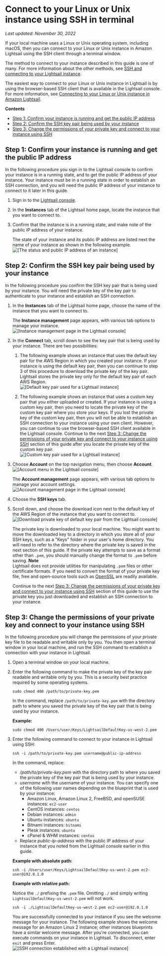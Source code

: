 # Connect to your Linux or Unix instance using SSH in terminal<a name="amazon-lightsail-ssh-using-terminal"></a>

 *Last updated: November 30, 2022* 

If your local machine uses a Linux or Unix operating system, including macOS, then you can connect to your Linux or Unix instance in Amazon Lightsail using the SSH client through a terminal window\.

The method to connect to your instance described in this guide is one of many\. For more information about the other methods, see [SSH and connecting to your Lightsail instance](understanding-ssh-in-amazon-lightsail.md)\.

The easiest way to connect to your Linux or Unix instance in Lightsail is by using the browser\-based SSH client that is available in the Lightsail console\. For more information, see [Connecting to your Linux or Unix instance in Amazon Lightsail](lightsail-how-to-connect-to-your-instance-virtual-private-server.md)\.

**Contents**
+ [Step 1: Confirm your instance is running and get the public IP address](#terminal-ssh-get-public-ip-address)
+ [Step 2: Confirm the SSH key pair being used by your instance](#terminal-ssh-confirm-key-pair)
+ [Step 3: Change the permissions of your private key and connect to your instance using SSH](#terminal-ssh-change-key-file-permissions)

## Step 1: Confirm your instance is running and get the public IP address<a name="terminal-ssh-get-public-ip-address"></a>

In the following procedure you sign in to the Lightsail console to confirm your instance is in a running state, and to get the public IP address of your instance\. Your instance must be in a running state in order to establish an SSH connection, and you will need the public IP address of your instance to connect to it later in this guide\.

1. Sign in to the [Lightsail console](https://lightsail.aws.amazon.com/)\.

1. In the **Instances** tab of the Lightsail home page, locate the instance that you want to connect to\.

1. Confirm that the instance is in a running state, and make note of the public IP address of your instance\.

   The state of your instance and its public IP address are listed next the name of your instance as shown in the following example\.  
![\[The status and public IP address of an instance\]](https://d9yljz1nd5001.cloudfront.net/en_us/f1c62fa5316bf1df017e7afb5a0e0a21/images/amazon-lightsail-status-and-public-ip-address.png)

## Step 2: Confirm the SSH key pair being used by your instance<a name="terminal-ssh-confirm-key-pair"></a>

In the following procedure you confirm the SSH key pair that is being used by your instance\. You will need the private key of the key pair to authenticate to your instance and establish an SSH connection\.

1. In the **Instances** tab of the Lightsail home page, choose the name of the instance that you want to connect to\.

   The **Instance management** page appears, with various tab options to manage your instance\.  
![\[Instance management page in the Lightsail console\]](https://d9yljz1nd5001.cloudfront.net/en_us/f1c62fa5316bf1df017e7afb5a0e0a21/images/amazon-lightsail-instance-management-page.png)

1. In the **Connect** tab, scroll down to see the key pair that is being used by your instance\. There are two possibilities:

   1. The following example shows an instance that uses the default key pair for the AWS Region in which you created your instance\. If your instance is using the default key pair, then you can continue to step 3 of this procedure to download the private key of the key pair\. Lightsail stores the private key only for the default key pair of each AWS Region\.  
![\[Default key pair used for a Lightsail instance\]](https://d9yljz1nd5001.cloudfront.net/en_us/f1c62fa5316bf1df017e7afb5a0e0a21/images/amazon-lightsail-default-key-pair.png)

   1. The following example shows an instance that uses a custom key pair that you either uploaded or created\. If your instance is using a custom key pair, then you need to locate the private key of the custom key pair where you store your keys\. If you lost the private key of the custom key pair, then you will not be able to establish an SSH connection to your instance using your own client\. However, you can continue to use the browser\-based SSH client available in the Lightsail console\. Continue to the next [Step 3: Change the permissions of your private key and connect to your instance using SSH](#terminal-ssh-change-key-file-permissions) section of this guide after you locate the private key of the custom key pair\.  
![\[Custom key pair used for a Lightsail instance\]](https://d9yljz1nd5001.cloudfront.net/en_us/f1c62fa5316bf1df017e7afb5a0e0a21/images/amazon-lightsail-custom-key-pair.png)

1. Choose **Account** on the top navigation menu, then choose **Account**\.  
![\[Account menu in the Lightsail console\]](https://d9yljz1nd5001.cloudfront.net/en_us/f1c62fa5316bf1df017e7afb5a0e0a21/images/amazon-lightsail-console-account-menu.png)

   The **Account management** page appears, with various tab options to manage your account settings\.  
![\[Account management page in the Lightsail console\]](https://d9yljz1nd5001.cloudfront.net/en_us/f1c62fa5316bf1df017e7afb5a0e0a21/images/amazon-lightsail-account-management-page.png)

1. Choose the **SSH keys** tab\.

1. Scroll down, and choose the download icon next to the default key of the AWS Region of the instance that you want to connect to\.  
![\[Download private key of default key pair from the Lightsail console\]](https://d9yljz1nd5001.cloudfront.net/en_us/f1c62fa5316bf1df017e7afb5a0e0a21/images/amazon-lightsail-public-key-download.png)

   The private key is downloaded to your local machine\. You might want to move the downloaded key to a directory in which you store all of your SSH keys, such as a "Keys" folder in your user's home directory\. You will need to refer to the directory where the private key is saved in the next section of this guide\. If the private key attempts to save as a format other than `.pem`, you should manually change the format to `.pem` before saving\. 
**Note**  
Lightsail does not provide utilities for manipulating `.pem` files or other certificate formats\. If you need to convert the format of your private key file, free and open\-source tools such as [OpenSSL](https://www.openssl.org/docs/) are readily available\.

   Continue to the next [Step 3: Change the permissions of your private key and connect to your instance using SSH](#terminal-ssh-change-key-file-permissions) section of this guide to use the private key you just downloaded and establish an SSH connection to your instance\.

## Step 3: Change the permissions of your private key and connect to your instance using SSH<a name="terminal-ssh-change-key-file-permissions"></a>

In the following procedure you will change the permissions of your private key file to be readable and writable only by you\. You then open a terminal window in your local machine, and run the SSH command to establish a connection with your instance in Lightsail\.

1. Open a terminal window on your local machine\.

1. Enter the following command to make the private key of the key pair readable and writable only by you\. This is a security best practice required by some operating systems\.

   ```
   sudo chmod 400 /path/to/private-key.pem
   ```

   In the command, replace `/path/to/private-key.pem` with the directory path to where you saved the private key of the key pair that is being used by your instance\.

   **Example:**

   ```
   sudo chmod 400 /Users/user/Keys/LightsailDefaultKey-us-west-2.pem
   ```

1. Enter the following command to connect to your instance in Lightsail using SSH:

   ```
   ssh -i /path/to/private-key.pem username@public-ip-address
   ```

   In the command, replace:
   + */path/to/private\-key\.pem* with the directory path to where you saved the private key of the key pair that is being used by your instance\.
   + *username* with the username of your instance\. You can specify one of the following user names depending on the blueprint that is used by your instance:
     + Amazon Linux, Amazon Linux 2, FreeBSD, and openSUSE instances: `ec2-user`
     + CentOS instances: `centos`
     + Debian instances: `admin`
     + Ubuntu instances: `ubuntu`
     + Bitnami instances: `bitnami`
     + Plesk instances: `ubuntu`
     + cPanel & WHM instances: `centos`
   + Replace *public\-ip\-address* with the public IP address of your instance that you noted from the Lightsail console earlier in this guide\.

   **Example with absolute path:**

   ```
   ssh -i /Users/user/Keys/LightsailDefaultKey-us-west-2.pem ec2-user@192.0.1.0
   ```

   **Example with relative path:**

   Notice the `./` prefixing the `.pem` file\. Omitting `./` and simply writing `LightsailDefaultKey-us-west-2.pem` will not work\.

   ```
   ssh -i ./LightsailDefaultKey-us-west-2.pem ec2-user@192.0.1.0
   ```

   You are successfully connected to your instance if you see the welcome message for your instance\. The following example shows the welcome message for an Amazon Linux 2 instance; other instances blueprints have a similar welcome message\. After you're connected, you can execute commands on your instance in Lightsail\. To disconnect, enter `exit` and press Enter\.  
![\[SSH connection established with a Lightsail instance\]](https://d9yljz1nd5001.cloudfront.net/en_us/f1c62fa5316bf1df017e7afb5a0e0a21/images/amazon-lightsail-ssh-connection-established.png)